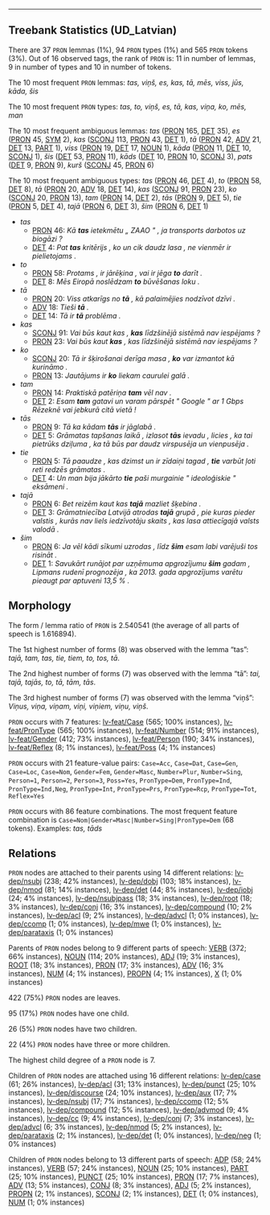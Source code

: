 

--------------------------------------------------------------------------------

## Treebank Statistics (UD_Latvian)

There are 37 `PRON` lemmas (1%), 94 `PRON` types (1%) and 565 `PRON` tokens (3%).
Out of 16 observed tags, the rank of `PRON` is: 11 in number of lemmas, 9 in number of types and 10 in number of tokens.

The 10 most frequent `PRON` lemmas: <em>tas, viņš, es, kas, tā, mēs, viss, jūs, kāda, šis</em>

The 10 most frequent `PRON` types:  <em>tas, to, viņš, es, tā, kas, viņa, ko, mēs, man</em>

The 10 most frequent ambiguous lemmas: <em>tas</em> ([PRON]() 165, [DET]() 35), <em>es</em> ([PRON]() 45, [SYM]() 2), <em>kas</em> ([SCONJ]() 113, [PRON]() 43, [DET]() 1), <em>tā</em> ([PRON]() 42, [ADV]() 21, [DET]() 13, [PART]() 1), <em>viss</em> ([PRON]() 19, [DET]() 17, [NOUN]() 1), <em>kāda</em> ([PRON]() 11, [DET]() 10, [SCONJ]() 1), <em>šis</em> ([DET]() 53, [PRON]() 11), <em>kāds</em> ([DET]() 10, [PRON]() 10, [SCONJ]() 3), <em>pats</em> ([DET]() 9, [PRON]() 9), <em>kurš</em> ([SCONJ]() 45, [PRON]() 6)

The 10 most frequent ambiguous types:  <em>tas</em> ([PRON]() 46, [DET]() 4), <em>to</em> ([PRON]() 58, [DET]() 8), <em>tā</em> ([PRON]() 20, [ADV]() 18, [DET]() 14), <em>kas</em> ([SCONJ]() 91, [PRON]() 23), <em>ko</em> ([SCONJ]() 20, [PRON]() 13), <em>tam</em> ([PRON]() 14, [DET]() 2), <em>tās</em> ([PRON]() 9, [DET]() 5), <em>tie</em> ([PRON]() 5, [DET]() 4), <em>tajā</em> ([PRON]() 6, [DET]() 3), <em>šim</em> ([PRON]() 6, [DET]() 1)


* <em>tas</em>
  * [PRON]() 46: <em>Kā <b>tas</b> ietekmētu „ ZAAO " , ja transports darbotos uz biogāzi ?</em>
  * [DET]() 4: <em>Pat <b>tas</b> kritērijs , ko un cik daudz lasa , ne vienmēr ir pielietojams .</em>
* <em>to</em>
  * [PRON]() 58: <em>Protams , ir jārēķina , vai ir jēga <b>to</b> darīt .</em>
  * [DET]() 8: <em>Mēs Eiropā noslēdzam <b>to</b> būvēšanas loku .</em>
* <em>tā</em>
  * [PRON]() 20: <em>Viss atkarīgs no <b>tā</b> , kā palaimējies nodzīvot dzīvi .</em>
  * [ADV]() 18: <em>Tieši <b>tā</b> .</em>
  * [DET]() 14: <em>Tā ir <b>tā</b> problēma .</em>
* <em>kas</em>
  * [SCONJ]() 91: <em>Vai būs kaut kas , <b>kas</b> līdzšinējā sistēmā nav iespējams ?</em>
  * [PRON]() 23: <em>Vai būs kaut <b>kas</b> , kas līdzšinējā sistēmā nav iespējams ?</em>
* <em>ko</em>
  * [SCONJ]() 20: <em>Tā ir šķirošanai derīga masa , <b>ko</b> var izmantot kā kurināmo .</em>
  * [PRON]() 13: <em>Jautājums ir <b>ko</b> liekam caurulei galā .</em>
* <em>tam</em>
  * [PRON]() 14: <em>Praktiskā patēriņa <b>tam</b> vēl nav .</em>
  * [DET]() 2: <em>Esam <b>tam</b> gatavi un varam pārspēt " Google " ar 1 Gbps Rēzeknē vai jebkurā citā vietā !</em>
* <em>tās</em>
  * [PRON]() 9: <em>Tā ka kādam <b>tās</b> ir jāglabā .</em>
  * [DET]() 5: <em>Grāmatas tapšanas laikā , izlasot <b>tās</b> ievadu , licies , ka tai pietrūks dziļuma , ka tā būs par daudz virspusēja un vienpusēja .</em>
* <em>tie</em>
  * [PRON]() 5: <em>Tā paaudze , kas dzimst un ir zīdaiņi tagad , <b>tie</b> varbūt ļoti reti redzēs grāmatas .</em>
  * [DET]() 4: <em>Un man bija jākārto <b>tie</b> paši murgainie " ideoloģiskie " eksāmeni .</em>
* <em>tajā</em>
  * [PRON]() 6: <em>Bet reizēm kaut kas <b>tajā</b> mazliet šķebina .</em>
  * [DET]() 3: <em>Grāmatniecība Latvijā atrodas <b>tajā</b> grupā , pie kuras pieder valstis , kurās nav liels iedzīvotāju skaits , kas lasa attiecīgajā valsts valodā .</em>
* <em>šim</em>
  * [PRON]() 6: <em>Ja vēl kādi sīkumi uzrodas , līdz <b>šim</b> esam labi varējuši tos risināt .</em>
  * [DET]() 1: <em>Savukārt runājot par uzņēmuma apgrozījumu <b>šim</b> gadam , Lipmans rudenī prognozēja , ka 2013. gada apgrozījums varētu pieaugt par aptuveni 13,5 % .</em>

## Morphology

The form / lemma ratio of `PRON` is 2.540541 (the average of all parts of speech is 1.616894).

The 1st highest number of forms (8) was observed with the lemma “tas”: <em>tajā, tam, tas, tie, tiem, to, tos, tā</em>.

The 2nd highest number of forms (7) was observed with the lemma “tā”: <em>tai, tajā, tajās, to, tā, tām, tās</em>.

The 3rd highest number of forms (7) was observed with the lemma “viņš”: <em>Viņus, viņa, viņam, viņi, viņiem, viņu, viņš</em>.

`PRON` occurs with 7 features: [lv-feat/Case]() (565; 100% instances), [lv-feat/PronType]() (565; 100% instances), [lv-feat/Number]() (514; 91% instances), [lv-feat/Gender]() (412; 73% instances), [lv-feat/Person]() (190; 34% instances), [lv-feat/Reflex]() (8; 1% instances), [lv-feat/Poss]() (4; 1% instances)

`PRON` occurs with 21 feature-value pairs: `Case=Acc`, `Case=Dat`, `Case=Gen`, `Case=Loc`, `Case=Nom`, `Gender=Fem`, `Gender=Masc`, `Number=Plur`, `Number=Sing`, `Person=1`, `Person=2`, `Person=3`, `Poss=Yes`, `PronType=Dem`, `PronType=Ind`, `PronType=Ind,Neg`, `PronType=Int`, `PronType=Prs`, `PronType=Rcp`, `PronType=Tot`, `Reflex=Yes`

`PRON` occurs with 86 feature combinations.
The most frequent feature combination is `Case=Nom|Gender=Masc|Number=Sing|PronType=Dem` (68 tokens).
Examples: <em>tas, tāds</em>


## Relations

`PRON` nodes are attached to their parents using 14 different relations: [lv-dep/nsubj]() (238; 42% instances), [lv-dep/dobj]() (103; 18% instances), [lv-dep/nmod]() (81; 14% instances), [lv-dep/det]() (44; 8% instances), [lv-dep/iobj]() (24; 4% instances), [lv-dep/nsubjpass]() (18; 3% instances), [lv-dep/root]() (18; 3% instances), [lv-dep/conj]() (16; 3% instances), [lv-dep/compound]() (10; 2% instances), [lv-dep/acl]() (9; 2% instances), [lv-dep/advcl]() (1; 0% instances), [lv-dep/ccomp]() (1; 0% instances), [lv-dep/mwe]() (1; 0% instances), [lv-dep/parataxis]() (1; 0% instances)

Parents of `PRON` nodes belong to 9 different parts of speech: [VERB]() (372; 66% instances), [NOUN]() (114; 20% instances), [ADJ]() (19; 3% instances), [ROOT]() (18; 3% instances), [PRON]() (17; 3% instances), [ADV]() (16; 3% instances), [NUM]() (4; 1% instances), [PROPN]() (4; 1% instances), [X]() (1; 0% instances)

422 (75%) `PRON` nodes are leaves.

95 (17%) `PRON` nodes have one child.

26 (5%) `PRON` nodes have two children.

22 (4%) `PRON` nodes have three or more children.

The highest child degree of a `PRON` node is 7.

Children of `PRON` nodes are attached using 16 different relations: [lv-dep/case]() (61; 26% instances), [lv-dep/acl]() (31; 13% instances), [lv-dep/punct]() (25; 10% instances), [lv-dep/discourse]() (24; 10% instances), [lv-dep/aux]() (17; 7% instances), [lv-dep/nsubj]() (17; 7% instances), [lv-dep/ccomp]() (12; 5% instances), [lv-dep/compound]() (12; 5% instances), [lv-dep/advmod]() (9; 4% instances), [lv-dep/cc]() (9; 4% instances), [lv-dep/conj]() (7; 3% instances), [lv-dep/advcl]() (6; 3% instances), [lv-dep/nmod]() (5; 2% instances), [lv-dep/parataxis]() (2; 1% instances), [lv-dep/det]() (1; 0% instances), [lv-dep/neg]() (1; 0% instances)

Children of `PRON` nodes belong to 13 different parts of speech: [ADP]() (58; 24% instances), [VERB]() (57; 24% instances), [NOUN]() (25; 10% instances), [PART]() (25; 10% instances), [PUNCT]() (25; 10% instances), [PRON]() (17; 7% instances), [ADV]() (13; 5% instances), [CONJ]() (8; 3% instances), [ADJ]() (5; 2% instances), [PROPN]() (2; 1% instances), [SCONJ]() (2; 1% instances), [DET]() (1; 0% instances), [NUM]() (1; 0% instances)

